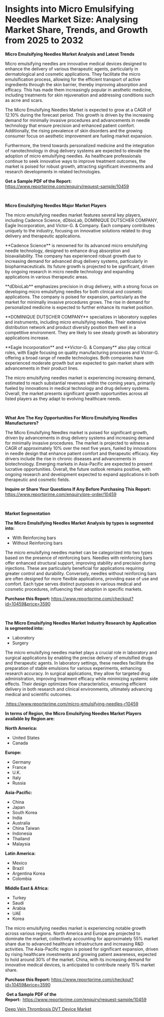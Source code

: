 <p><h1>Insights into Micro Emulsifying Needles Market Size: Analysing Market Share, Trends, and Growth from 2025 to 2032</h1></p><p><strong>Micro Emulsifying Needles Market Analysis and Latest Trends</strong></p>
<p><p>Micro emulsifying needles are innovative medical devices designed to enhance the delivery of various therapeutic agents, particularly in dermatological and cosmetic applications. They facilitate the micro emulsification process, allowing for the efficient transport of active ingredients through the skin barrier, thereby improving absorption and efficacy. This has made them increasingly popular in aesthetic medicine, including treatments for skin rejuvenation and addressing conditions such as acne and scars.</p><p>The Micro Emulsifying Needles Market is expected to grow at a CAGR of 12.10% during the forecast period. This growth is driven by the increasing demand for minimally invasive procedures and advancements in needle technology that ensure precision and enhanced patient comfort. Additionally, the rising prevalence of skin disorders and the growing consumer focus on aesthetic improvement are fueling market expansion. </p><p>Furthermore, the trend towards personalized medicine and the integration of nanotechnology in drug delivery systems are expected to elevate the adoption of micro emulsifying needles. As healthcare professionals continue to seek innovative ways to improve treatment outcomes, the market is poised for robust growth, attracting significant investments and research developments in related technologies.</p></p>
<p><strong>Get a Sample PDF of the Report:&nbsp;</strong> <a href="https://www.reportprime.com/enquiry/request-sample/10459?utm_campaign=3089&utm_medium=2&utm_source=Github&utm_content=ia&utm_term=20032025&utm_id=micro-emulsifying-needles">https://www.reportprime.com/enquiry/request-sample/10459</a></p>
<p>&nbsp;</p>
<p><strong>Micro Emulsifying Needles Major Market Players</strong></p>
<p><p>The micro emulsifying needles market features several key players, including Cadence Science, dDbioLab, DOMINIQUE DUTSCHER COMPANY, Eagle Incorporation, and Victor-G. & Company. Each company contributes uniquely to the industry, focusing on innovative solutions related to drug delivery and therapeutic applications.</p><p>**Cadence Science** is renowned for its advanced micro emulsifying needle technology, designed to enhance drug absorption and bioavailability. The company has experienced robust growth due to increasing demand for advanced drug delivery systems, particularly in biopharmaceuticals. Its future growth is projected to be significant, driven by ongoing research in micro needle technology and expanding applications in various therapeutic areas.</p><p>**dDbioLab** emphasizes precision in drug delivery, with a strong focus on developing micro emulsifying needles for both clinical and cosmetic applications. The company is poised for expansion, particularly as the market for minimally invasive procedures grows. The rise in demand for personalized medicine is expected to further enhance its market position.</p><p>**DOMINIQUE DUTSCHER COMPANY** specializes in laboratory supplies and instruments, including micro emulsifying needles. Their extensive distribution network and product diversity position them well in a competitive environment. They are likely to see steady growth as laboratory applications increase.</p><p>**Eagle Incorporation** and **Victor-G. & Company** also play critical roles, with Eagle focusing on quality manufacturing processes and Victor-G. offering a broad range of needle technologies. Both companies have experienced moderate growth but are expected to gain market share with advancements in their product lines.</p><p>The micro emulsifying needles market is experiencing increasing demand, estimated to reach substantial revenues within the coming years, primarily fueled by innovations in medical technology and drug delivery systems. Overall, the market presents significant growth opportunities across all listed players as they adapt to evolving healthcare needs.</p></p>
<p>&nbsp;</p>
<p><strong>What Are The Key Opportunities For Micro Emulsifying Needles Manufacturers?</strong></p>
<p><p>The Micro Emulsifying Needles market is poised for significant growth, driven by advancements in drug delivery systems and increasing demand for minimally invasive procedures. The market is projected to witness a CAGR of approximately 10% over the next five years, fueled by innovations in needle design that enhance patient comfort and therapeutic efficacy. Key drivers include the rise in chronic diseases and advancements in biotechnology. Emerging markets in Asia-Pacific are expected to present lucrative opportunities. Overall, the future outlook remains positive, with ongoing research and development expected to expand applications in both therapeutic and cosmetic fields.</p></p>
<p><strong>Inquire or Share Your Questions If Any Before Purchasing This Report:</strong> <a href="https://www.reportprime.com/enquiry/pre-order/10459?utm_campaign=3089&utm_medium=2&utm_source=Github&utm_content=ia&utm_term=20032025&utm_id=micro-emulsifying-needles">https://www.reportprime.com/enquiry/pre-order/10459</a></p>
<p>&nbsp;</p>
<p><strong>Market Segmentation</strong></p>
<p><strong>The Micro Emulsifying Needles Market Analysis by types is segmented into:</strong></p>
<p><ul><li>With Reinforcing bars</li><li>Without Reinforcing bars</li></ul></p>
<p><p>The micro emulsifying needles market can be categorized into two types based on the presence of reinforcing bars. Needles with reinforcing bars offer enhanced structural support, improving stability and precision during injections. These are particularly beneficial for applications requiring greater control and durability. Conversely, needles without reinforcing bars are often designed for more flexible applications, providing ease of use and comfort. Each type serves distinct purposes in various medical and cosmetic procedures, influencing their adoption in specific markets.</p></p>
<p><strong>Purchase this Report:&nbsp;</strong><a href="https://www.reportprime.com/checkout?id=10459&price=3590&utm_campaign=3089&utm_medium=2&utm_source=Github&utm_content=ia&utm_term=20032025&utm_id=micro-emulsifying-needles">https://www.reportprime.com/checkout?id=10459&price=3590</a></p>
<p>&nbsp;</p>
<p><strong>The Micro Emulsifying Needles Market Industry Research by Application is segmented into:</strong></p>
<p><ul><li>Laboratory</li><li>Surgery</li></ul></p>
<p><p>The micro emulsifying needles market plays a crucial role in laboratory and surgical applications by enabling the precise delivery of emulsified drugs and therapeutic agents. In laboratory settings, these needles facilitate the preparation of stable emulsions for various experiments, enhancing research accuracy. In surgical applications, they allow for targeted drug administration, improving treatment efficacy while minimizing systemic side effects. Their design optimizes flow characteristics, ensuring efficient delivery in both research and clinical environments, ultimately advancing medical and scientific outcomes.</p></p>
<p><a href="https://www.reportprime.com/micro-emulsifying-needles-r10459?utm_campaign=3089&utm_medium=2&utm_source=Github&utm_content=ia&utm_term=20032025&utm_id=micro-emulsifying-needles">&nbsp;https://www.reportprime.com/micro-emulsifying-needles-r10459</a></p>
<p><strong>In terms of Region, the Micro Emulsifying Needles Market Players available by Region are:</strong></p>
<p>
    <p> <strong> North America: </strong>
        <ul>
            <li>United States</li>
            <li>Canada</li>
        </ul>
        </p> 
    <p> <strong> Europe: </strong>
        <ul>
            <li>Germany</li>
            <li>France</li>
            <li>U.K.</li>
            <li>Italy</li>
            <li>Russia</li>
        </ul>
        </p> 
    <p> <strong> Asia-Pacific: </strong>
        <ul>
            <li>China</li>
            <li>Japan</li>
            <li>South Korea</li>
            <li>India</li>
            <li>Australia</li>
            <li>China Taiwan</li>
            <li>Indonesia</li>
            <li>Thailand</li>
            <li>Malaysia</li>
        </ul>
        </p> 
    <p> <strong> Latin America: </strong>
        <ul>
            <li>Mexico</li>
            <li>Brazil</li>
            <li>Argentina Korea</li>
            <li>Colombia</li>
        </ul>
        </p> 
    <p> <strong> Middle East & Africa: </strong>
        <ul>
            <li>Turkey</li>
            <li>Saudi</li>
            <li>Arabia</li>
            <li>UAE</li>
            <li>Korea</li>
        </ul>
    </p>
    </p>
<p><p>The micro emulsifying needles market is experiencing notable growth across various regions. North America and Europe are projected to dominate the market, collectively accounting for approximately 55% market share due to advanced healthcare infrastructure and increasing R&D activities. The Asia-Pacific region is poised for significant expansion, driven by rising healthcare investments and growing patient awareness, expected to hold around 30% of the market. China, with its increasing demand for innovative medical devices, is anticipated to contribute nearly 15% market share.</p></p>
<p><strong>Purchase this Report: </strong><a href="https://www.reportprime.com/checkout?id=10459&price=3590&utm_campaign=3089&utm_medium=2&utm_source=Github&utm_content=ia&utm_term=20032025&utm_id=micro-emulsifying-needles">https://www.reportprime.com/checkout?id=10459&price=3590</a></p>
<p>&nbsp;<strong>Get a Sample PDF of the Report:&nbsp;&nbsp;</strong><a href="https://www.reportprime.com/enquiry/request-sample/10459?utm_campaign=3089&utm_medium=2&utm_source=Github&utm_content=ia&utm_term=20032025&utm_id=micro-emulsifying-needles">https://www.reportprime.com/enquiry/request-sample/10459</a></p>
<p><strong></strong></p>
<p><p><a href="https://github.com/awalinfucci/Market-Research-Report-List-1/blob/main/deep-vein-thrombosis-dvt-device-market.md?utm_campaign=3089&utm_medium=2&utm_source=Github&utm_content=ia&utm_term=20032025&utm_id=micro-emulsifying-needles">Deep Vein Thrombosis DVT Device Market</a></p></p>